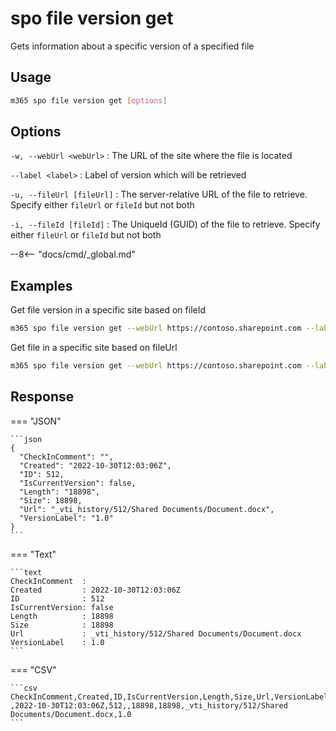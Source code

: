 # spo file version get

Gets information about a specific version of a specified file

## Usage

```sh
m365 spo file version get [options]
```

## Options

`-w, --webUrl <webUrl>`
: The URL of the site where the file is located

`--label <label>`
: Label of version which will be retrieved

`-u, --fileUrl [fileUrl]`
: The server-relative URL of the file to retrieve. Specify either `fileUrl` or `fileId` but not both

`-i, --fileId [fileId]`
: The UniqueId (GUID) of the file to retrieve. Specify either `fileUrl` or `fileId` but not both

--8<-- "docs/cmd/_global.md"

## Examples

Get file version in a specific site based on fileId

```sh
m365 spo file version get --webUrl https://contoso.sharepoint.com --label "1.0" --fileId 'b2307a39-e878-458b-bc90-03bc578531d6'
```

Get file in a specific site based on fileUrl

```sh
m365 spo file version get --webUrl https://contoso.sharepoint.com --label "1.0" --fileUrl '/Shared Documents/Document.docx'
```

## Response

=== "JSON"

    ```json
    {
      "CheckInComment": "",
      "Created": "2022-10-30T12:03:06Z",
      "ID": 512,
      "IsCurrentVersion": false,
      "Length": "18898",
      "Size": 18898,
      "Url": "_vti_history/512/Shared Documents/Document.docx",
      "VersionLabel": "1.0"
    }
    ```

=== "Text"

    ```text
    CheckInComment  :
    Created         : 2022-10-30T12:03:06Z
    ID              : 512
    IsCurrentVersion: false
    Length          : 18898
    Size            : 18898
    Url             : _vti_history/512/Shared Documents/Document.docx
    VersionLabel    : 1.0
    ```

=== "CSV"

    ```csv
    CheckInComment,Created,ID,IsCurrentVersion,Length,Size,Url,VersionLabel
    ,2022-10-30T12:03:06Z,512,,18898,18898,_vti_history/512/Shared Documents/Document.docx,1.0
    ```
